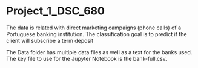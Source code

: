 # Project_1_DSC_680

The data is related with direct marketing campaigns (phone calls) of a Portuguese banking institution. The classification goal is to predict if the client will subscribe a term deposit

The Data folder has multiple data files as well as a text for the banks used. The key file to use for the Jupyter Notebook is the bank-full.csv.

